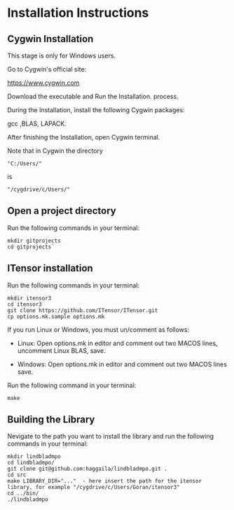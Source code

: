 # Installation Instructions

## Cygwin Installation

This stage is only for Windows users.

Go to Cygwin's official site:

https://www.cygwin.com

Download the executable and Run the Installation. process.

During the Installation, install the following Cygwin packages:

gcc ,BLAS, LAPACK.

After finishing the Installation, open Cygwin terminal.

Note that in Cygwin the directory 

    "C:/Users/" 
is

    "/cygdrive/c/Users/"

## Open a project directory

Run the following commands in your terminal:

    mkdir gitprojects
    cd gitprojects`

## ITensor installation

Run the following commands in your terminal:

    mkdir itensor3
    cd itensor3
    git clone https://github.com/ITensor/ITensor.git 
    cp options.mk.sample options.mk

If you run Linux or Windows, you must un/comment as follows:

* Linux: Open options.mk in editor and comment out two MACOS lines, uncomment Linux BLAS, save.

* Windows: Open options.mk in editor and comment out two MACOS lines save.


Run the following command in your terminal:

    make

## Building the Library

Nevigate to the path you want to install the library and run the following commands in your terminal:

    mkdir lindbladmpo
    cd lindbladmpo/
    git clone git@github.com:haggaila/lindbladmpo.git .
    cd src
    make LIBRARY_DIR="..."  - here insert the path for the itensor library, for example "/cygdrive/c/Users/Goran/itensor3"
    cd ../bin/
    ./lindbladmpo
